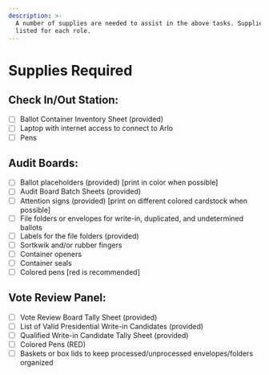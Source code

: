 ```yaml
---
description: >-
  A number of supplies are needed to assist in the above tasks. Supplies will be
  listed for each role.
---
```


# Supplies Required

##

## Check In/Out Station:

* [ ] Ballot Container Inventory Sheet (provided)
* [ ] Laptop with internet access to connect to Arlo
* [ ] Pens

## Audit Boards:

* [ ] Ballot placeholders (provided) \[print in color when possible]
* [ ] Audit Board Batch Sheets (provided)
* [ ] Attention signs (provided) \[print on different colored cardstock when possible]
* [ ] File folders or envelopes for write-in, duplicated, and undetermined ballots
* [ ] Labels for the file folders (provided)
* [ ] Sortkwik and/or rubber fingers
* [ ] Container openers
* [ ] Container seals
* [ ] Colored pens \[red is recommended]

## Vote Review Panel:

* [ ] Vote Review Board Tally Sheet (provided)
* [ ] List of Valid Presidential Write-in Candidates (provided)
* [ ] Qualified Write-in Candidate Tally Sheet (provided)
* [ ] Colored Pens (RED)
* [ ] Baskets or box lids to keep processed/unprocessed envelopes/folders organized
